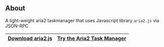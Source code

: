 ## About
A light-weight aria2 taskmanager that uses Javascript library `aria2.js` via JSON-RPC

| [Download aria2.js](https://github.com/jc3213/aria2.js) | [Try the Aria2 Task Manager](https://jc3213.github.io/aria2.app/) |
| - | - |
